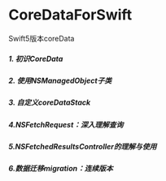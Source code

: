 # CoreDataForSwift
Swift5版本coreData


##### 1. 初识CoreData

##### 2. 使用NSManagedObject子类

##### 3. 自定义coreDataStack 

##### 4.NSFetchRequest：深入理解查询

##### 5.NSFetchedResultsController的理解与使用

##### 6.数据迁移migration：连续版本
